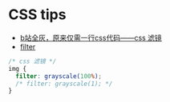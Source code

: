 # CSS tips

- [b站全灰，原来仅需一行css代码——css 滤镜](https://juejin.im/post/5df3a049f265da33f8652882)
- [filter](https://developer.mozilla.org/zh-CN/docs/Web/CSS/filter)

```css
/* css 滤镜 */
img {
  filter: grayscale(100%);
  /* filter: grayscale(1); */
}
```